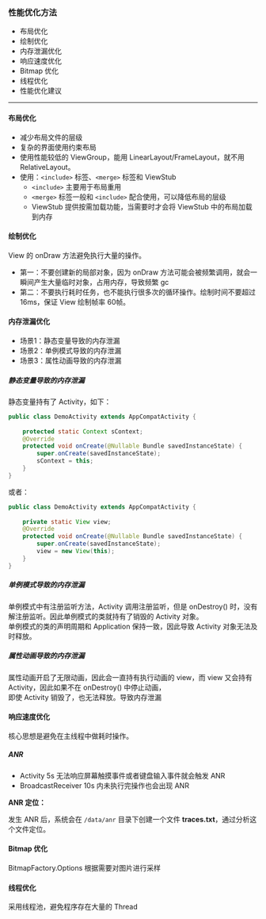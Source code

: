 ### 性能优化方法

- 布局优化
- 绘制优化
- 内存泄漏优化
- 响应速度优化
- Bitmap 优化
- 线程优化
- 性能优化建议

---

#### 布局优化

- 减少布局文件的层级
- 复杂的界面使用约束布局
- 使用性能较低的 ViewGroup，能用 LinearLayout/FrameLayout，就不用 RelativeLayout。
- 使用：`<include>` 标签、`<merge>` 标签和 ViewStub
    - `<include>` 主要用于布局重用
    - `<merge>` 标签一般和 `<include>` 配合使用，可以降低布局的层级
    - ViewStub 提供按需加载功能，当需要时才会将 ViewStub 中的布局加载到内存


#### 绘制优化

View 的 onDraw 方法避免执行大量的操作。

- 第一：不要创建新的局部对象，因为 onDraw 方法可能会被频繁调用，就会一瞬间产生大量临时对象，占用内存，导致频繁 gc
- 第二：不要执行耗时任务，也不能执行很多次的循环操作。绘制时间不要超过 16ms，保证 View 绘制帧率 60帧。

#### 内存泄漏优化

- 场景1：静态变量导致的内存泄漏
- 场景2：单例模式导致的内存泄漏
- 场景3：属性动画导致的内存泄漏

##### 静态变量导致的内存泄漏

静态变量持有了 Activity，如下：
```java
public class DemoActivity extends AppCompatActivity {
    
    protected static Context sContext;
    @Override
    protected void onCreate(@Nullable Bundle savedInstanceState) {
        super.onCreate(savedInstanceState);
        sContext = this;
    }
}
```
或者：
```java
public class DemoActivity extends AppCompatActivity {
    
    private static View view;
    @Override
    protected void onCreate(@Nullable Bundle savedInstanceState) {
        super.onCreate(savedInstanceState);
        view = new View(this);
    }
}

```

##### 单例模式导致的内存泄漏

单例模式中有注册监听方法，Activity 调用注册监听，但是 onDestroy() 时，没有解注册监听。因此单例模式的类就持有了销毁的 Activity 对象。   
单例模式的类的声明周期和 Application 保持一致，因此导致 Activity 对象无法及时释放。

##### 属性动画导致的内存泄漏

属性动画开启了无限动画，因此会一直持有执行动画的 view，而 view 又会持有 Activity，因此如果不在 onDestroy() 中停止动画，   
即使 Activity 销毁了，也无法释放。导致内存泄漏

#### 响应速度优化

核心思想是避免在主线程中做耗时操作。

##### ANR
- Activity 5s 无法响应屏幕触摸事件或者键盘输入事件就会触发 ANR
- BroadcastReceiver 10s 内未执行完操作也会出现 ANR

**ANR 定位：**

发生 ANR 后，系统会在 ``/data/anr`` 目录下创建一个文件 **traces.txt**，通过分析这个文件定位。

#### Bitmap 优化

BitmapFactory.Options 根据需要对图片进行采样

#### 线程优化

采用线程池，避免程序存在大量的 Thread